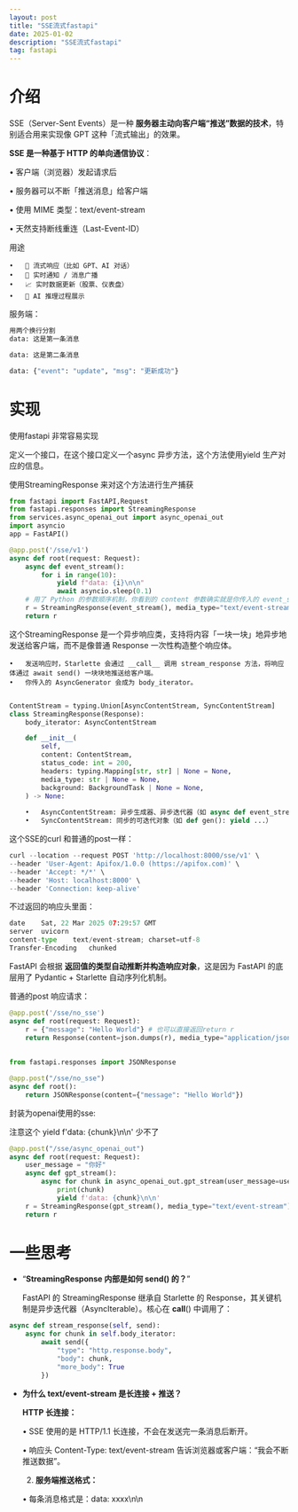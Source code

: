 ```yaml
---
layout: post
title: "SSE流式fastapi"
date: 2025-01-02
description: "SSE流式fastapi"
tag: fastapi
---   
```


# 介绍

SSE（Server-Sent Events）是一种 **服务器主动向客户端“推送”数据的技术**，特别适合用来实现像 GPT 这种「流式输出」的效果。

**SSE 是一种基于 HTTP 的单向通信协议**：

•	客户端（浏览器）发起请求后

•	服务器可以不断「推送消息」给客户端

•	使用 MIME 类型：text/event-stream

•	天然支持断线重连（Last-Event-ID）

用途

```
•	🌊 流式响应（比如 GPT、AI 对话）
•	📢 实时通知 / 消息广播
•	📈 实时数据更新（股票、仪表盘）
•	🧠 AI 推理过程展示
```

服务端：

```python
用两个换行分割
data: 这是第一条消息

data: 这是第二条消息

data: {"event": "update", "msg": "更新成功"}
```

# 实现

使用fastapi 非常容易实现

定义一个接口，在这个接口定义一个async 异步方法，这个方法使用yield 生产对应的信息。

使用StreamingResponse 来对这个方法进行生产捕获

```python
from fastapi import FastAPI,Request
from fastapi.responses import StreamingResponse
from services.async_openai_out import async_openai_out
import asyncio
app = FastAPI()

@app.post('/sse/v1')
async def root(request: Request):
    async def event_stream():
        for i in range(10):
            yield f"data: {i}\n\n"
            await asyncio.sleep(0.1)
    # 用了 Python 的参数顺序机制，你看到的 content 参数确实就是你传入的 event_stream()。
    r = StreamingResponse(event_stream(), media_type="text/event-stream")
    return r
```

这个StreamingResponse 是一个异步响应类，支持将内容「一块一块」地异步地发送给客户端，而不是像普通 Response 一次性构造整个响应体。

```
•	发送响应时，Starlette 会通过 __call__ 调用 stream_response 方法，将响应体通过 await send() 一块块地推送给客户端。
•	你传入的 AsyncGenerator 会成为 body_iterator。

```

```python

ContentStream = typing.Union[AsyncContentStream, SyncContentStream]
class StreamingResponse(Response):
    body_iterator: AsyncContentStream

    def __init__(
        self,
        content: ContentStream,
        status_code: int = 200,
        headers: typing.Mapping[str, str] | None = None,
        media_type: str | None = None,
        background: BackgroundTask | None = None,
    ) -> None:
 
 	•	AsyncContentStream: 异步生成器、异步迭代器（如 async def event_stream(): yield ...）
	•	SyncContentStream: 同步的可迭代对象（如 def gen(): yield ...）
```

这个SSE的curl 和普通的post一样：

```python
curl --location --request POST 'http://localhost:8000/sse/v1' \
--header 'User-Agent: Apifox/1.0.0 (https://apifox.com)' \
--header 'Accept: */*' \
--header 'Host: localhost:8000' \
--header 'Connection: keep-alive'
```

不过返回的响应头里面：

```python
date	Sat, 22 Mar 2025 07:29:57 GMT
server	uvicorn
content-type	text/event-stream; charset=utf-8
Transfer-Encoding	chunked
```

FastAPI 会根据 **返回值的类型自动推断并构造响应对象**，这是因为 FastAPI 的底层用了 Pydantic + Starlette 自动序列化机制。

普通的post 响应请求：

```python
@app.post('/sse/no_sse')
async def root(request: Request):
    r = {"message": "Hello World"} # 也可以直接返回return r
    return Response(content=json.dumps(r), media_type="application/json")
    
 
from fastapi.responses import JSONResponse

@app.post("/sse/no_sse")
async def root():
    return JSONResponse(content={"message": "Hello World"})
```

封装为openai使用的sse:

注意这个 yield f'data: {chunk}\n\n'  少不了

```python
@app.post("/sse/async_openai_out")
async def root(request: Request):
    user_message = "你好"
    async def gpt_stream():
        async for chunk in async_openai_out.gpt_stream(user_message=user_message,system_prompt="You are a helpful assistant."):
            print(chunk)
            yield f'data: {chunk}\n\n'
    r = StreamingResponse(gpt_stream(), media_type="text/event-stream")
    return r
```

# 一些思考

- “**StreamingResponse 内部是如何 send() 的？**”
    
    FastAPI 的 StreamingResponse 继承自 Starlette 的 Response，其关键机制是异步迭代器（AsyncIterable）。核心在 **call**() 中调用了：
    

```python
async def stream_response(self, send):
    async for chunk in self.body_iterator:
        await send({
            "type": "http.response.body",
            "body": chunk,
            "more_body": True
        })
```

- **为什么 text/event-stream 是长连接 + 推送？**
    
    **HTTP 长连接：**
    
    •	SSE 使用的是 HTTP/1.1 长连接，不会在发送完一条消息后断开。
    
    •	响应头 Content-Type: text/event-stream 告诉浏览器或客户端：“我会不断推送数据”。
    
    2.	**服务端推送格式：**
    
    •	每条消息格式是：data: xxxx\n\n